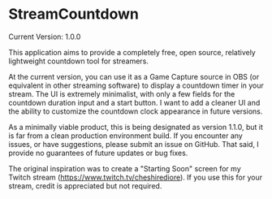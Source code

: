 # StreamCountdown

Current Version: 1.0.0

This application aims to provide a completely free, open source, relatively lightweight countdown tool for streamers.

At the current version, you can use it as a Game Capture source in OBS (or equivalent in other streaming software) to display a countdown timer in your stream. The UI is extremely minimalist, with only a few fields for the countdown duration input and a start button. I want to add a cleaner UI and the ability to customize the countdown clock appearance in future versions.

As a minimally viable product, this is being designated as version 1.1.0, but it is far from a clean production environment build. If you encounter any issues, or have suggestions, please submit an issue on GitHub. That said, I provide no guarantees of future updates or bug fixes.

The original inspiration was to create a "Starting Soon" screen for my Twitch stream (https://www.twitch.tv/cheshirediore). If you use this for your stream, credit is appreciated but not required.